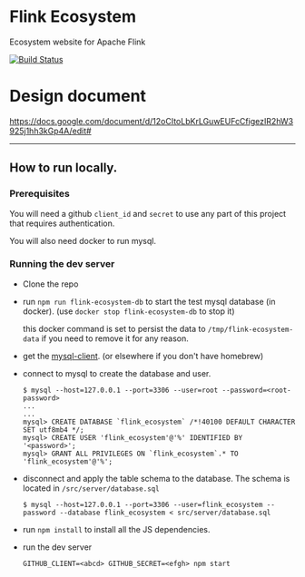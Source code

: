 # Flink Ecosystem

Ecosystem website for Apache Flink

[![Build Status](https://travis-ci.com/sorahn/flink-ecosystem.svg?branch=master)](https://travis-ci.com/sorahn/flink-ecosystem)

# Design document

https://docs.google.com/document/d/12oCItoLbKrLGuwEUFcCfigezIR2hW3925j1hh3kGp4A/edit#

---

## How to run locally.

### Prerequisites

You will need a github `client_id` and `secret` to use any part of this project
that requires authentication.

You will also need docker to run mysql.

### Running the dev server

- Clone the repo

- run `npm run flink-ecosystem-db` to start the test mysql database (in docker). (use `docker stop flink-ecosystem-db` to stop it)

  this docker command is set to persist the data to `/tmp/flink-ecosystem-data` if you need to remove it for any reason.

- get the [mysql-client](https://formulae.brew.sh/formula/mysql-client). (or elsewhere if you don't have homebrew)
- connect to mysql to create the database and user.

  ```
  $ mysql --host=127.0.0.1 --port=3306 --user=root --password=<root-password>
  ...
  ...
  mysql> CREATE DATABASE `flink_ecosystem` /*!40100 DEFAULT CHARACTER SET utf8mb4 */;
  mysql> CREATE USER 'flink_ecosystem'@'%' IDENTIFIED BY '<password>';
  mysql> GRANT ALL PRIVILEGES ON `flink_ecosystem`.* TO 'flink_ecosystem'@'%';
  ```

- disconnect and apply the table schema to the database. The schema is located in `/src/server/database.sql`

  ```
  $ mysql --host=127.0.0.1 --port=3306 --user=flink_ecosystem --password --database flink_ecosystem < src/server/database.sql
  ```

- run `npm install` to install all the JS dependencies.
- run the dev server
  ```
  GITHUB_CLIENT=<abcd> GITHUB_SECRET=<efgh> npm start
  ```
